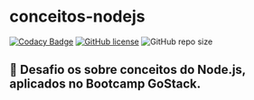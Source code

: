 # conceitos-nodejs

[![Codacy Badge](https://api.codacy.com/project/badge/Grade/1eca912aeab743fb86a968af1977d938)](https://app.codacy.com/manual/gleyconxavier/conceitos-nodejs?utm_source=github.com&utm_medium=referral&utm_content=gleyconxavier/conceitos-nodejs&utm_campaign=Badge_Grade_Dashboard)
[![GitHub license](https://img.shields.io/github/license/gleyconxavier/conceitos-nodejs)](https://github.com/gleyconxavier/conceitos-nodejs)
![GitHub repo size](https://img.shields.io/github/repo-size/gleyconxavier/conceitos-nodejs)




## 🚀 Desafio os sobre conceitos do Node.js, aplicados no Bootcamp GoStack.
